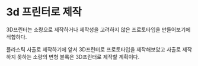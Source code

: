 # 3d 프린터로 제작

3D프린터는 소량으로 제작하거나 제작성을 고려하지 않은 프로토타입을 만들어보기에 적합하다.

플라스틱 사출로 제작하기에 앞서 3D프린터로 프로토타입을 제작해보았고 사출로 제작하지 못하는 소량의 변형 블록은 3D프린터로 제작할 계획이다. 